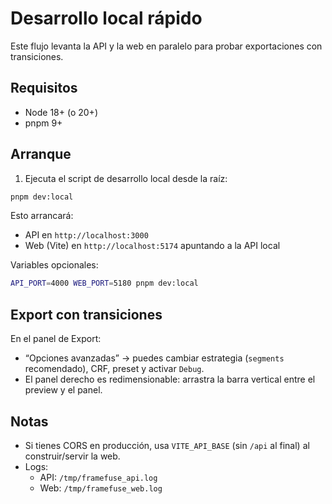 # Desarrollo local rápido

Este flujo levanta la API y la web en paralelo para probar exportaciones con transiciones.

## Requisitos

- Node 18+ (o 20+)
- pnpm 9+

## Arranque

1) Ejecuta el script de desarrollo local desde la raíz:

```bash
pnpm dev:local
```

Esto arrancará:

- API en `http://localhost:3000`
- Web (Vite) en `http://localhost:5174` apuntando a la API local

Variables opcionales:

```bash
API_PORT=4000 WEB_PORT=5180 pnpm dev:local
```

## Export con transiciones

En el panel de Export:

- “Opciones avanzadas” → puedes cambiar estrategia (`segments` recomendado), CRF, preset y activar `Debug`.
- El panel derecho es redimensionable: arrastra la barra vertical entre el preview y el panel.

## Notas

- Si tienes CORS en producción, usa `VITE_API_BASE` (sin `/api` al final) al construir/servir la web.
- Logs:
  - API: `/tmp/framefuse_api.log`
  - Web: `/tmp/framefuse_web.log`

